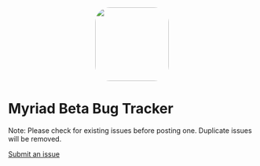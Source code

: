 <div style="width: 100%; text-align: center"><img src='https://www.sparkdev.me/package-logo/com.spark.myriad/.png' style="width: 150px; border-radius: 30px; margin: 0 auto;" /></div>

# Myriad Beta Bug Tracker
 
Note: Please check for existing issues before posting one. Duplicate issues will be removed.

[Submit an issue](https://github.com/SparkDev97/Myriad-Bug-Tracker/issues/new/choose)
